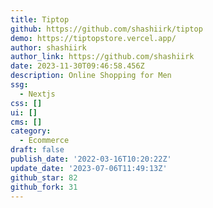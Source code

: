 ```yaml
---
title: Tiptop
github: https://github.com/shashiirk/tiptop
demo: https://tiptopstore.vercel.app/
author: shashiirk
author_link: https://github.com/shashiirk
date: 2023-11-30T09:46:58.456Z
description: Online Shopping for Men
ssg:
  - Nextjs
css: []
ui: []
cms: []
category:
  - Ecommerce
draft: false
publish_date: '2022-03-16T10:20:22Z'
update_date: '2023-07-06T11:49:13Z'
github_star: 82
github_fork: 31
---
```

